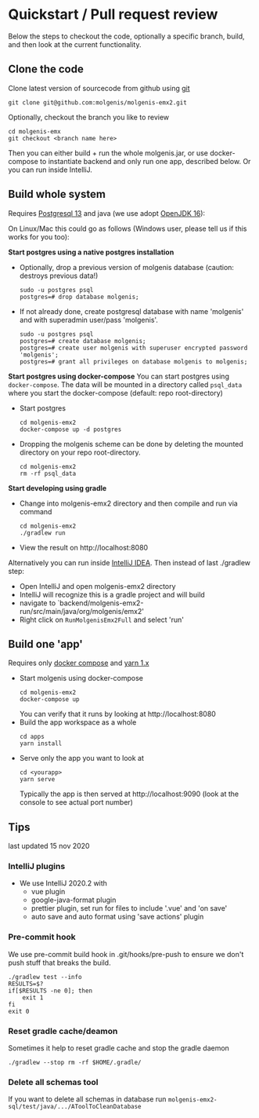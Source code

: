 # Quickstart / Pull request review

Below the steps to checkout the code, optionally a specific branch, build, and then look at the current functionality.

## Clone the code

Clone latest version of sourcecode from github using [git](https://git-scm.com/downloads)

```
git clone git@github.com:molgenis/molgenis-emx2.git
```

Optionally, checkout the branch you like to review

```
cd molgenis-emx
git checkout <branch name here>
```

Then you can either build + run the whole molgenis.jar, or use docker-compose to instantiate backend and only run one
app, described below. Or you can run inside IntelliJ.

## Build whole system

Requires [Postgresql 13](https://www.postgresql.org/download/) and java (we use
adopt [OpenJDK 16](https://adoptopenjdk.net/)):

On Linux/Mac this could go as follows (Windows user, please tell us if this works for you too):

**Start postgres using a native postgres installation**
* Optionally, drop a previous version of molgenis database (caution: destroys previous data!)
  ```console
  sudo -u postgres psql
  postgres=# drop database molgenis;
  ```
* If not already done, create postgresql database with name 'molgenis' and with superadmin user/pass 'molgenis'.
  ```console
  sudo -u postgres psql
  postgres=# create database molgenis;
  postgres=# create user molgenis with superuser encrypted password 'molgenis';
  postgres=# grant all privileges on database molgenis to molgenis;
  ```

**Start postgres using docker-compose**
You can start postgres using `docker-compose`. The data will be mounted in a directory called `psql_data` where you start the docker-compose (default: repo root-directory)

* Start postgres
  ```console
  cd molgenis-emx2
  docker-compose up -d postgres
  ```

* Dropping the molgenis scheme can be done by deleting the mounted directory on your repo root-directory.
  ```console
  cd molgenis-emx2
  rm -rf psql_data
  ```

**Start developing using gradle**
* Change into molgenis-emx2 directory and then compile and run via command
   ```
   cd molgenis-emx2
   ./gradlew run
   ```
* View the result on http://localhost:8080

Alternatively you can run inside [IntelliJ IDEA](https://www.jetbrains.com/idea/). Then instead of last ./gradlew step:

* Open IntelliJ and open molgenis-emx2 directory
* IntelliJ will recognize this is a gradle project and will build
* navigate to `backend/molgenis-emx2-run/src/main/java/org/molgenis/emx2'
* Right click on `RunMolgenisEmx2Full` and select 'run'

## Build one 'app'

Requires only [docker compose](https://docs.docker.com/compose/) and [yarn 1.x](https://yarnpkg.com/)

* Start molgenis using docker-compose
  ```console
  cd molgenis-emx2
  docker-compose up
  ```
  You can verify that it runs by looking at http://localhost:8080
* Build the app workspace as a whole
  ```console
  cd apps
  yarn install
  ```
* Serve only the app you want to look at
  ```console
  cd <yourapp>
  yarn serve
  ```
  Typically the app is then served at http://localhost:9090 (look at the console to see actual port number)

## Tips

last updated 15 nov 2020

### IntelliJ plugins

* We use IntelliJ 2020.2 with
    * vue plugin
    * google-java-format plugin
    * prettier plugin, set run for files to include '.vue' and 'on save'
    * auto save and auto format using 'save actions' plugin

### Pre-commit hook

We use pre-commit build hook in .git/hooks/pre-push to ensure we don't push stuff that breaks the build.

```
./gradlew test --info
RESULTS=$?
if[$RESULTS -ne 0]; then
    exit 1
fi
exit 0
```

### Reset gradle cache/deamon

Sometimes it help to reset gradle cache and stop the gradle daemon

```
./gradlew --stop rm -rf $HOME/.gradle/
```

### Delete all schemas tool

If you want to delete all schemas in database run
```molgenis-emx2-sql/test/java/.../AToolToCleanDatabase```




